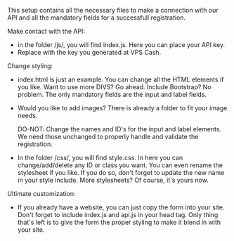 This setup contains all the necessary files to make a connection with our API and all the mandatory fields for a successfull registration.

Make contact with the API:
- in the folder /js/, you will find index.js. Here you can place your API key.
- Replace <JOUW API KEY> with the key you generated at VPS Cash.

Change styling:
- index.html is just an example. You can change all the HTML elements if you like. Want to use more DIVS? Go ahead. Include Bootstrap? No problem. The only mandatory fields are the input and label fields. 
- Would you like to add images? There is already a folder to fit your image needs. 

  DO-NOT:
  Change the names and ID's for the input and label elements. We need those unchanged to properly handle and validate the registration.

- In the folder /css/, you will find style.css. In here you can change/add/delete any ID or class you want. You can even rename the stylesheet if you like. If you do so, don't forget to update the new name in your style include. More stylesheets? Of course, it's yours now.

Ultimate customization:
- If you already have a website, you can just copy the form into your site. Don't forget to include index.js and api.js in your head tag. Only thing that's left is to give the form the proper styling to make it blend in with your site.

